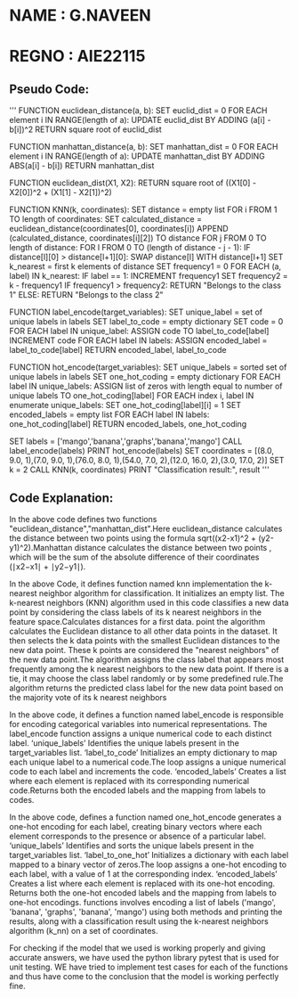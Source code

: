 # NAME  : G.NAVEEN
# REGNO : AIE22115

## Pseudo Code:

'''
FUNCTION euclidean_distance(a, b):
    SET euclid_dist = 0
    FOR EACH element i IN RANGE(length of a):
        UPDATE euclid_dist BY ADDING (a[i] - b[i])^2
    RETURN square root of euclid_dist

FUNCTION manhattan_distance(a, b):
    SET manhattan_dist = 0
    FOR EACH element i IN RANGE(length of a):
        UPDATE manhattan_dist BY ADDING ABS(a[i] - b[i])
    RETURN manhattan_dist

FUNCTION euclidean_dist(X1, X2):
    RETURN square root of ((X1[0] - X2[0])^2 + (X1[1] - X2[1])^2)

FUNCTION KNN(k, coordinates):
    SET distance = empty list
    FOR i FROM 1 TO length of coordinates:
        SET calculated_distance = euclidean_distance(coordinates[0], coordinates[i])
        APPEND (calculated_distance, coordinates[i][2]) TO distance
    FOR j FROM 0 TO length of distance:
        FOR l FROM 0 TO (length of distance - j - 1):
            IF distance[l][0] > distance[l+1][0]:
                SWAP distance[l] WITH distance[l+1]
    SET k_nearest = first k elements of distance
    SET frequency1 = 0
    FOR EACH (a, label) IN k_nearest:
        IF label == 1:
            INCREMENT frequency1
    SET frequency2 = k - frequency1
    IF frequency1 > frequency2:
        RETURN "Belongs to the class 1"
    ELSE:
        RETURN "Belongs to the class 2"

FUNCTION label_encode(target_variables):
    SET unique_label = set of unique labels in labels
    SET label_to_code = empty dictionary
    SET code = 0
    FOR EACH label IN unique_label:
        ASSIGN code TO label_to_code[label]
        INCREMENT code
    FOR EACH label IN labels:
        ASSIGN encoded_label = label_to_code[label]
    RETURN encoded_label, label_to_code

FUNCTION hot_encode(target_variables):
    SET unique_labels = sorted set of unique labels in labels
    SET one_hot_coding = empty dictionary
    FOR EACH label IN unique_labels:
        ASSIGN list of zeros with length equal to number of unique labels TO one_hot_coding[label]
    FOR EACH index i, label IN enumerate unique_labels:
        SET one_hot_coding[label][i] = 1
    SET encoded_labels = empty list
    FOR EACH label IN labels:
        one_hot_coding[label]
    RETURN encoded_labels, one_hot_coding

SET labels = ['mango','banana','graphs','banana','mango']
CALL label_encode(labels)
PRINT hot_encode(labels)
SET coordinates = [(8.0, 9.0, 1),(7.0, 9.0, 1),(76.0, 8.0, 1),(54.0, 7.0, 2),(12.0, 16.0, 2),(3.0, 17.0, 2)]
SET k = 2
CALL KNN(k, coordinates)
PRINT "Classification result:", result
'''

## Code Explanation:

In the above code defines two functions "euclidean_distance","manhattan_dist".Here euclidean_distance calculates the 
distance between two points using the formula sqrt((x2-x1)^2 + (y2-y1)^2).Manhattan distance calculates the distance 
between two points , which will be the sum of the absolute difference of their coordinates (∣x2−x1∣ + ∣y2−y1∣).

In the above Code, it defines function named knn implementation the k-nearest neighbor algorithm for classification.
It initializes an empty list. The k-nearest neighbors (KNN) algorithm used in this code classifies a new data point 
by considering the class labels of its k nearest neighbors in the feature space.Calculates distances for a first data.
point  the algorithm calculates the Euclidean distance to all other data points in the dataset. It then selects the 
k data points with the smallest Euclidean distances to the new data point. These k points are considered the 
"nearest neighbors" of the new data point.The algorithm assigns the class label that appears most frequently among 
the k nearest neighbors to the new data point. If there is a tie, it may choose the class label randomly or by some
 predefined rule.The algorithm returns the predicted class label for the new data point based on the majority vote 
of its k nearest neighbors

In the above code, it defines a function named  label_encode is responsible for encoding categorical variables into 
numerical representations. The label_encode function assigns a unique numerical code to each distinct label. 
‘unique_labels’ Identifies the unique labels present in the target_variables list. ‘label_to_code’ Initializes an 
empty dictionary to map each unique label to a numerical code.The loop assigns a unique numerical code to each label 
and increments the code. ‘encoded_labels’ Creates a list where each element is replaced with its corresponding numerical 
code.Returns both the encoded labels and the mapping from labels to codes.

In the above code, defines a function named one_hot_encode generates a one-hot encoding for each label, creating binary 
vectors where each element corresponds to the presence or absence of a particular label. ‘unique_labels’ Identifies and 
sorts the unique labels present in the target_variables list. ‘label_to_one_hot’ Initializes a dictionary with each label
 mapped to a binary vector of zeros.The loop assigns a one-hot encoding to each label, with a value of 1 at the 
corresponding index. ‘encoded_labels’ Creates a list where each element is replaced with its one-hot encoding. 
Returns both the one-hot encoded labels and the mapping from labels to one-hot encodings. functions involves encoding a 
list of labels ('mango', 'banana', 'graphs', 'banana', 'mango') using both methods and printing the results, along with 
a classification result using the k-nearest neighbors algorithm (k_nn) on a set of coordinates.

For checking if the model that we used is working properly and giving accurate answers, we have used the python library 
pytest that is used for unit testing. WE have tried to implement test cases for each of the functions and thus have come 
to the conclusion that the model is working perfectly fine.
